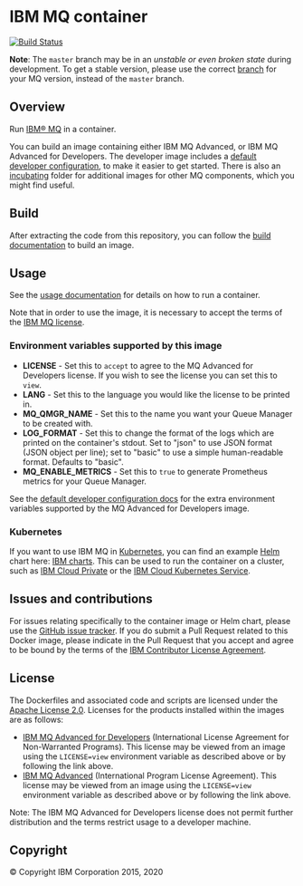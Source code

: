 # IBM MQ container

[![Build Status](https://travis-ci.org/ibm-messaging/mq-container.svg?branch=master)](https://travis-ci.org/ibm-messaging/mq-container)

**Note**: The `master` branch may be in an *unstable or even broken state* during development.
To get a stable version, please use the correct [branch](https://github.com/ibm-messaging/mq-container/branches) for your MQ version, instead of the `master` branch.

## Overview

Run [IBM® MQ](http://www-03.ibm.com/software/products/en/ibm-mq) in a container.

You can build an image containing either IBM MQ Advanced, or IBM MQ Advanced for Developers.  The developer image includes a [default developer configuration](docs/developer-config.md), to make it easier to get started.  There is also an [incubating](incubating) folder for additional images for other MQ components, which you might find useful.

## Build

After extracting the code from this repository, you can follow the [build documentation](docs/building.md) to build an image.

## Usage

See the [usage documentation](docs/usage.md) for details on how to run a container.

Note that in order to use the image, it is necessary to accept the terms of the [IBM MQ license](#license).

### Environment variables supported by this image

- **LICENSE** - Set this to `accept` to agree to the MQ Advanced for Developers license. If you wish to see the license you can set this to `view`.
- **LANG** - Set this to the language you would like the license to be printed in.
- **MQ_QMGR_NAME** - Set this to the name you want your Queue Manager to be created with.
- **LOG_FORMAT** - Set this to change the format of the logs which are printed on the container's stdout.  Set to "json" to use JSON format (JSON object per line); set to "basic" to use a simple human-readable format.  Defaults to "basic".
- **MQ_ENABLE_METRICS** - Set this to `true` to generate Prometheus metrics for your Queue Manager.

See the [default developer configuration docs](docs/developer-config.md) for the extra environment variables supported by the MQ Advanced for Developers image.

### Kubernetes

If you want to use IBM MQ in [Kubernetes](https://kubernetes.io), you can find an example [Helm](https://helm.sh/) chart here: [IBM charts](https://github.com/IBM/charts).  This can be used to run the container on a cluster, such as [IBM Cloud Private](https://www.ibm.com/cloud-computing/products/ibm-cloud-private/) or the [IBM Cloud Kubernetes Service](https://www.ibm.com/cloud/container-service).

## Issues and contributions

For issues relating specifically to the container image or Helm chart, please use the [GitHub issue tracker](https://github.com/ibm-messaging/mq-container/issues). If you do submit a Pull Request related to this Docker image, please indicate in the Pull Request that you accept and agree to be bound by the terms of the [IBM Contributor License Agreement](CLA.md).

## License

The Dockerfiles and associated code and scripts are licensed under the [Apache License 2.0](http://www.apache.org/licenses/LICENSE-2.0.html).
Licenses for the products installed within the images are as follows:

- [IBM MQ Advanced for Developers](http://www14.software.ibm.com/cgi-bin/weblap/lap.pl?la_formnum=Z125-3301-14&li_formnum=L-APIG-BYHCL7) (International License Agreement for Non-Warranted Programs). This license may be viewed from an image using the `LICENSE=view` environment variable as described above or by following the link above.
- [IBM MQ Advanced](http://www14.software.ibm.com/cgi-bin/weblap/lap.pl?la_formnum=Z125-3301-14&li_formnum=L-APIG-BZDDDY) (International Program License Agreement). This license may be viewed from an image using the `LICENSE=view` environment variable as described above or by following the link above.

Note: The IBM MQ Advanced for Developers license does not permit further distribution and the terms restrict usage to a developer machine.


## Copyright

© Copyright IBM Corporation 2015, 2020
